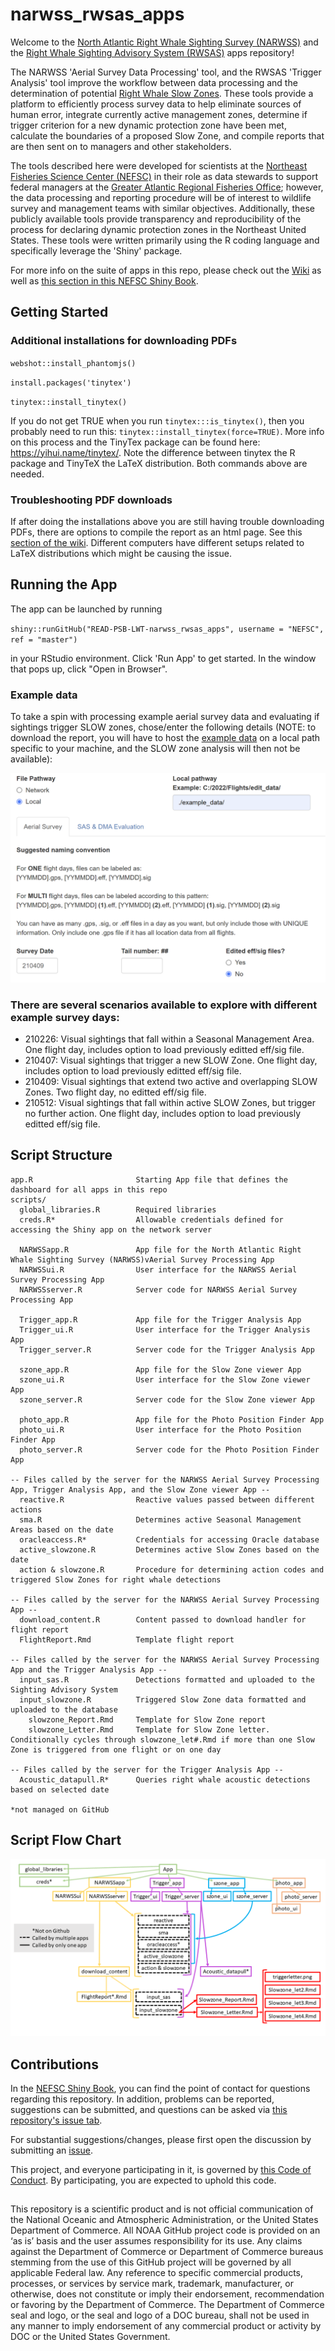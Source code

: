 # narwss_rwsas_apps

Welcome to the [North Atlantic Right Whale Sighting Survey (NARWSS)](https://www.fisheries.noaa.gov/new-england-mid-atlantic/marine-mammal-protection/whale-and-dolphin-research-northeast#north-atlantic-right-whale-sighting-surveys) and the [Right Whale Sighting Advisory System (RWSAS)](https://www.fisheries.noaa.gov/new-england-mid-atlantic/marine-mammal-protection/whale-and-dolphin-research-northeast#right-whale-sighting-advisory-system) apps repository!

The NARWSS 'Aerial Survey Data Processing' tool, and the RWSAS 'Trigger Analysis' tool improve the workflow between data processing and the determination of potential [Right Whale Slow Zones](https://www.fisheries.noaa.gov/national/endangered-species-conservation/reducing-vessel-strikes-north-atlantic-right-whales). These tools provide a platform to efficiently process survey data to help eliminate sources of human error, integrate currently active management zones, determine if trigger criterion for a new dynamic protection zone have been met, calculate the boundaries of a proposed Slow Zone, and compile reports that are then sent on to managers and other stakeholders.

The tools described here were developed for scientists at the [Northeast Fisheries Science Center (NEFSC)](https://www.fisheries.noaa.gov/about/northeast-fisheries-science-center) in their role as data stewards to support federal managers at the [Greater Atlantic Regional Fisheries Office](https://www.fisheries.noaa.gov/about/greater-atlantic-regional-fisheries-office); however, the data processing and reporting procedure will be of interest to wildlife survey and management teams with similar objectives. Additionally, these publicly available tools provide transparency and reproducibility of the process for declaring dynamic protection zones in the Northeast United States. These tools were written primarily using the R coding language and specifically leverage the 'Shiny' package.

For more info on the suite of apps in this repo, please check out the [Wiki](https://github.com/NEFSC/READ-PSB-LWT-narwss_rwsas_apps/wiki) as well as [this section in this NEFSC Shiny Book](https://nefsc.github.io/NEFSC-shiny-book/shiny-apps.html#northeast-right-whale-shiny-apps). 

## Getting Started

### Additional installations for downloading PDFs

`webshot::install_phantomjs()`

`install.packages('tinytex')`

`tinytex::install_tinytex()`

If you do not get TRUE when you run `tinytex:::is_tinytex()`, then you probably need to run this: `tinytex::install_tinytex(force=TRUE)`. More info on this process and the TinyTex package can be found here: https://yihui.name/tinytex/. Note the difference between tinytex the R package and TinyTeX the LaTeX distribution. Both commands above are needed. 

### Troubleshooting PDF downloads

If after doing the installations above you are still having trouble downloading PDFs, there are options to compile the report as an html page. See this [section of the wiki](https://github.com/NEFSC/READ-PSB-LWT-narwss_rwsas_apps/wiki/Aerial-Survey-Processing-App,-Aerial-Survey-Tab:-Part-3). Different computers have different setups related to LaTeX distributions which might be causing the issue.

## Running the App
The app can be launched by running

`shiny::runGitHub("READ-PSB-LWT-narwss_rwsas_apps", username = "NEFSC", ref = "master")`

in your RStudio environment. Click 'Run App' to get started. In the window that pops up, click "Open in Browser". 

### Example data

To take a spin with processing example aerial survey data and evaluating if sightings trigger SLOW zones, chose/enter the following details (NOTE: to download the report, you will have to host the [example data](https://github.com/NEFSC/READ-PSB-LWT-narwss_rwsas_apps/tree/master/example_data/210409) on a local path specific to your machine, and the SLOW zone analysis will then not be available):

<img src="www/example_data.png" width="600">

### There are several scenarios available to explore with different example survey days:

* 210226: Visual sightings that fall within a Seasonal Management Area. One flight day, includes option to load previously editted eff/sig file.
* 210407: Visual sightings that trigger a new SLOW Zone. One flight day, includes option to load previously editted eff/sig file.
* 210409: Visual sightings that extend two active and overlapping SLOW Zones. Two flight day, no editted eff/sig file.
* 210512: Visual sightings that fall within active SLOW Zones, but trigger no further action. One flight day, includes option to load previously editted eff/sig file.

## Script Structure
```
app.R                       Starting App file that defines the dashboard for all apps in this repo
scripts/
  global_libraries.R        Required libraries
  creds.R*                  Allowable credentials defined for accessing the Shiny app on the network server
  
  NARWSSapp.R               App file for the North Atlantic Right Whale Sighting Survey (NARWSS)vAerial Survey Processing App
  NARWSSui.R                User interface for the NARWSS Aerial Survey Processing App
  NARWSSserver.R            Server code for NARWSS Aerial Survey Processing App
  
  Trigger_app.R             App file for the Trigger Analysis App
  Trigger_ui.R              User interface for the Trigger Analysis App
  Trigger_server.R          Server code for the Trigger Analysis App
    
  szone_app.R               App file for the Slow Zone viewer App
  szone_ui.R                User interface for the Slow Zone viewer App
  szone_server.R            Server code for the Slow Zone viewer App
  
  photo_app.R               App file for the Photo Position Finder App
  photo_ui.R                User interface for the Photo Position Finder App
  photo_server.R            Server code for the Photo Position Finder App

-- Files called by the server for the NARWSS Aerial Survey Processing App, Trigger Analysis App, and the Slow Zone viewer App --
  reactive.R                Reactive values passed between different actions
  sma.R                     Determines active Seasonal Management Areas based on the date
  oracleaccess.R*           Credentials for accessing Oracle database
  active_slowzone.R         Determines active Slow Zones based on the date
  action & slowzone.R       Procedure for determining action codes and triggered Slow Zones for right whale detections

-- Files called by the server for the NARWSS Aerial Survey Processing App --  
  download_content.R        Content passed to download handler for flight report
  FlightReport.Rmd          Template flight report

-- Files called by the server for the NARWSS Aerial Survey Processing App and the Trigger Analysis App --  
  input_sas.R               Detections formatted and uploaded to the Sighting Advisory System
  input_slowzone.R          Triggered Slow Zone data formatted and uploaded to the database
    slowzone_Report.Rmd     Template for Slow Zone report
    slowzone_Letter.Rmd     Template for Slow Zone letter. Conditionally cycles through slowzone_let#.Rmd if more than one Slow Zone is triggered from one flight or on one day

-- Files called by the server for the Trigger Analysis App --
  Acoustic_datapull.R*      Queries right whale acoustic detections based on selected date  

*not managed on GitHub
```
## Script Flow Chart

![](www/scriptflow.png)

## Contributions

In the [NEFSC Shiny Book](https://nefsc.github.io/NEFSC-shiny-book/shiny-apps.html#northeast-right-whale-shiny-apps), you can find the point of contact for questions regarding this repository. In addition, problems can be reported, suggestions can be submitted, and questions can be asked via [this repository's issue tab](https://github.com/NEFSC/READ-PSB-LWT-narwss_rwsas_apps/issues). 

For substantial suggestions/changes, please first open the discussion by submitting an [issue](https://github.com/NEFSC/READ-PSB-LWT-narwss_rwsas_apps/issues).

This project, and everyone participating in it, is governed by [this Code of Conduct](https://github.com/nmfs-fish-tools/Resources/blob/main/CODE_OF_CONDUCT.md). By participating, you are expected to uphold this code.

##

This repository is a scientific product and is not official communication of the National Oceanic and Atmospheric Administration, or the United States Department of Commerce. All NOAA GitHub project code is provided on an ‘as is’ basis and the user assumes responsibility for its use. Any claims against the Department of Commerce or Department of Commerce bureaus stemming from the use of this GitHub project will be governed by all applicable Federal law. Any reference to specific commercial products, processes, or services by service mark, trademark, manufacturer, or otherwise, does not constitute or imply their endorsement, recommendation or favoring by the Department of Commerce. The Department of Commerce seal and logo, or the seal and logo of a DOC bureau, shall not be used in any manner to imply endorsement of any commercial product or activity by DOC or the United States Government.


